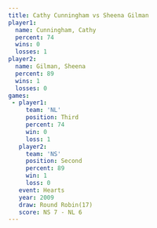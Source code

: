 ```yaml
---
title: Cathy Cunningham vs Sheena Gilman
player1:                 
  name: Cunningham, Cathy
  percent: 74            
  wins: 0                
  losses: 1              
player2:                 
  name: Gilman, Sheena   
  percent: 89            
  wins: 1                
  losses: 0              
games:
 - player1:         
     team: 'NL'     
     position: Third
     percent: 74    
     win: 0         
     loss: 1        
   player2:          
     team: 'NS'      
     position: Second
     percent: 89     
     win: 1          
     loss: 0         
   event: Hearts        
   year: 2009           
   draw: Round Robin(17)
   score: NS 7 - NL 6   
---
```

